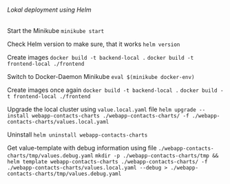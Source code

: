 ###### Lokal deployment using Helm
Start the Minikube
`minikube start`

Check Helm version to make sure, that it works
`helm version`

Create images
`docker build -t backend-local .`
`docker build -t frontend-local ./frontend`

Switch to Docker-Daemon Minikube
`eval $(minikube docker-env)`

Create images once again
`docker build -t backend-local .`
`docker build -t frontend-local ./frontend`

Upgrade the local cluster using `value.local.yaml` file
`helm upgrade --install webapp-contacts-charts ./webapp-contacts-charts/ -f ./webapp-contacts-charts/values.local.yaml`

Uninstall
`helm uninstall webapp-contacts-charts`

Get value-template with debug information using file `./webapp-contacts-charts/tmp/values.debug.yaml`
`mkdir -p ./webapp-contacts-charts/tmp && helm template webapp-contacts-charts ./webapp-contacts-charts/ -f ./webapp-contacts-charts/values.local.yaml --debug > ./webapp-contacts-charts/tmp/values.debug.yaml`

